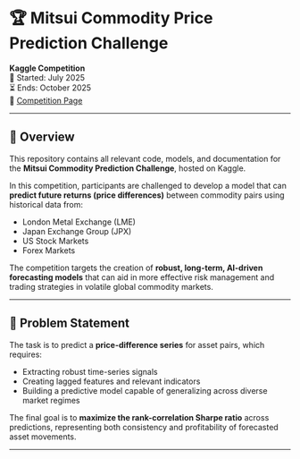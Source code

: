 # 🏆 Mitsui Commodity Price Prediction Challenge

**Kaggle Competition**  
📅 Started: July 2025  
⏳ Ends: October 2025  
🔗 [Competition Page](https://www.kaggle.com/competitions/mitsui-commodity-prediction-challenge)

---

## 📌 Overview

This repository contains all relevant code, models, and documentation for the **Mitsui Commodity Prediction Challenge**, hosted on Kaggle.

In this competition, participants are challenged to develop a model that can **predict future returns (price differences)** between commodity pairs using historical data from:

- London Metal Exchange (LME)
- Japan Exchange Group (JPX)
- US Stock Markets
- Forex Markets

The competition targets the creation of **robust, long-term, AI-driven forecasting models** that can aid in more effective risk management and trading strategies in volatile global commodity markets.

---

## 🧠 Problem Statement

The task is to predict a **price-difference series** for asset pairs, which requires:

- Extracting robust time-series signals
- Creating lagged features and relevant indicators
- Building a predictive model capable of generalizing across diverse market regimes

The final goal is to **maximize the rank-correlation Sharpe ratio** across predictions, representing both consistency and profitability of forecasted asset movements.

---
